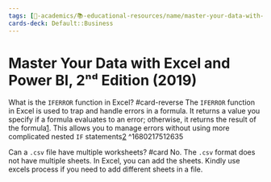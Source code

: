 ```yaml
---
tags: [🔴-academics/📚-educational-resources/name/master-your-data-with-excel-and-power-bi-2nd-edition-2019, 🔴-academics/📚-educational-resources/discipline/business/technology/microsoft-excel, 🔴-academics/📚-educational-resources/discipline/computer-science/technology/microsoft-excel, study-note] 
cards-deck: Default::Business
---
```


# Master Your Data with Excel and Power BI, 2ⁿᵈ Edition (2019)

What is the `IFERROR` function in Excel? #card-reverse 
The <span class="spoiler">`IFERROR`</span> function in Excel is used to trap and handle errors in a formula. It returns a value you specify if a formula evaluates to an error; otherwise, it returns the result of the formula[1](https://support.microsoft.com/en-us/office/iferror-function-c526fd07-caeb-47b8-8bb6-63f3e417f611). This allows you to manage errors without using more complicated nested `IF` statements[2](https://exceljet.net/functions/iferror-function)
^1680217512635

Can a `.csv` file have multiple worksheets? #card 
No. The `.csv` format does not have multiple sheets. In Excel, you can add the sheets. Kindly use excels process if you need to add different sheets in a file.

